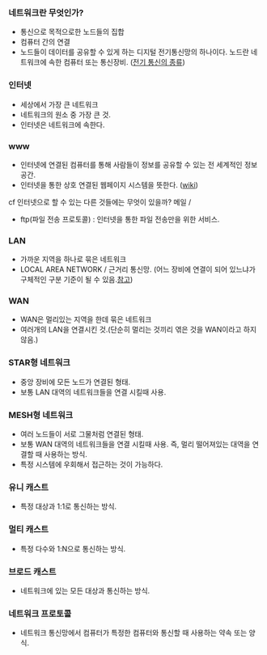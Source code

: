 ### 네트워크란 무엇인가?

- 통신으로 목적으로한 노드들의 집합
- 컴퓨터 간의 연결
- 노드들이 데이터를 공유할 수 있게 하는 디지털 전기통신망의 하나이다. 노드란 네트워크에 속한
컴퓨터 또는 통신장비.
([전기 통신의 종류](https://ko.wikipedia.org/wiki/%EC%A0%84%EA%B8%B0_%ED%86%B5%EC%8B%A0))

### 인터넷
- 세상에서 가장 큰 네트워크
- 네트워크의 원소 중 가장 큰 것.
- 인터넷은 네트워크에 속한다.


### www
- 인터넷에 연결된 컴퓨터를 통해 사람들이 정보를 공유할 수 있는 전 세계적인 정보 공간.
- 인터넷을 통한 상호 연결된 웹페이지 시스템을 뜻한다. 
([wiki](https://ko.wikipedia.org/wiki/%EC%9B%94%EB%93%9C_%EC%99%80%EC%9D%B4%EB%93%9C_%EC%9B%B9))

cf 인터넷으로 할 수 있는 다른 것들에는 무엇이 있을까?
메일 / 
* ftp(파일 전송 프로토콜) : 인터넷을 통한 파일 전송만을 위한 서비스.



### LAN

- 가까운 지역을 하나로 묶은 네트워크
- LOCAL AREA NETWORK / 근거리 통신망.
(어느 장비에 연결이 되어 있느냐가 구체적인 구분 기준이 될 수 있음.[참고](https://server-engineer.tistory.com/582))



### WAN

- WAN은 멀리있는 지역을 한데 묶은 네트워크
- 여러개의 LAN을 연결시킨 것.(단순히 멀리는 것끼리 엮은 것을 WAN이라고 하지 않음.)


### STAR형 네트워크

- 중앙 장비에 모든 노드가 연결된 형태.
- 보통 LAN 대역의 네트워크들을 연결 시킬때 사용.


### MESH형 네트워크

- 여러 노드들이 서로 그물처럼 연결된 형태.
- 보통 WAN 대역의 네트워크들을 연결 시킬때 사용. 즉, 멀리 떨어져있는 대역을 연결할 때 사용하는 방식.
- 특정 시스템에 우회해서 접근하는 것이 가능하다.


### 유니 캐스트

- 특정 대상과 1:1로 통신하는 방식.

### 멀티 캐스트

- 특정 다수와 1:N으로 통신하는 방식.

### 브로드 캐스트

- 네트워크에 있는 모든 대상과 통신하는 방식.


### 네트워크 프로토콜

- 네트워크 통신망에서 컴퓨터가 특정한 컴퓨터와 통신할 때 사용하는 약속 또는 양식.
